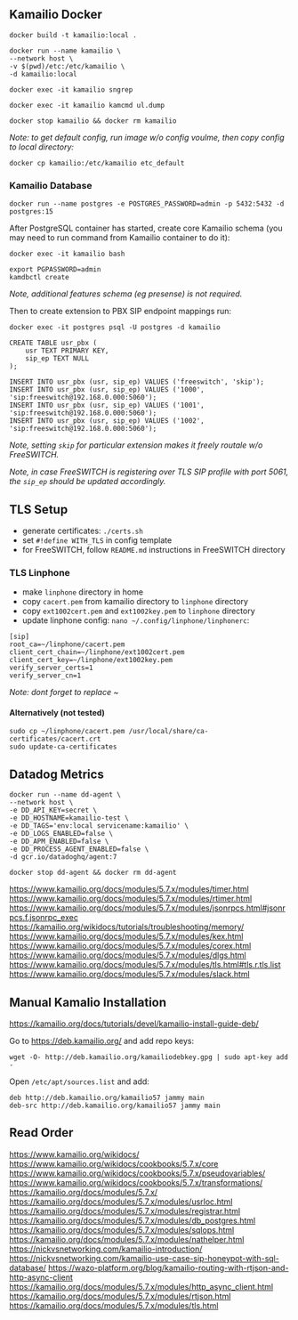 ## Kamailio Docker

```
docker build -t kamailio:local .

docker run --name kamailio \
--network host \
-v $(pwd)/etc:/etc/kamailio \
-d kamailio:local

docker exec -it kamailio sngrep

docker exec -it kamailio kamcmd ul.dump

docker stop kamailio && docker rm kamailio
```

_Note: to get default config, run image w/o config voulme, then copy config to local directory:_

```
docker cp kamailio:/etc/kamailio etc_default
```

### Kamailio Database

```
docker run --name postgres -e POSTGRES_PASSWORD=admin -p 5432:5432 -d postgres:15
```

After PostgreSQL container has started, create core Kamailio schema (you may need to run command from Kamailio container to do it):

```
docker exec -it kamailio bash

export PGPASSWORD=admin
kamdbctl create
```

_Note, additional features schema (eg presense) is not required._

Then to create extension to PBX SIP endpoint mappings run:

```
docker exec -it postgres psql -U postgres -d kamailio

CREATE TABLE usr_pbx (
    usr TEXT PRIMARY KEY,
    sip_ep TEXT NULL
);

INSERT INTO usr_pbx (usr, sip_ep) VALUES ('freeswitch', 'skip');
INSERT INTO usr_pbx (usr, sip_ep) VALUES ('1000', 'sip:freeswitch@192.168.0.000:5060');
INSERT INTO usr_pbx (usr, sip_ep) VALUES ('1001', 'sip:freeswitch@192.168.0.000:5060');
INSERT INTO usr_pbx (usr, sip_ep) VALUES ('1002', 'sip:freeswitch@192.168.0.000:5060');
```

_Note, setting `skip` for particular extension makes it freely routale w/o FreeSWITCH._

_Note, in case FreeSWITCH is registering over TLS SIP profile with port 5061, the `sip_ep` should be updated accordingly._

## TLS Setup

-   generate certificates: `./certs.sh`
-   set `#!define WITH_TLS` in config template
-   for FreeSWITCH, follow `README.md` instructions in FreeSWITCH directory

### TLS Linphone

-   make `linphone` directory in home
-   copy `cacert.pem` from kamailio directory to `linphone` directory
-   copy `ext1002cert.pem` and `ext1002key.pem` to `linphone` directory
-   update linphone config: `nano ~/.config/linphone/linphonerc`:

```
[sip]
root_ca=~/linphone/cacert.pem
client_cert_chain=~/linphone/ext1002cert.pem
client_cert_key=~/linphone/ext1002key.pem
verify_server_certs=1
verify_server_cn=1
```

_Note: dont forget to replace ~_

#### Alternatively (not tested)

```
sudo cp ~/linphone/cacert.pem /usr/local/share/ca-certificates/cacert.crt
sudo update-ca-certificates
```

## Datadog Metrics

```
docker run --name dd-agent \
--network host \
-e DD_API_KEY=secret \
-e DD_HOSTNAME=kamailio-test \
-e DD_TAGS='env:local servicename:kamailio' \
-e DD_LOGS_ENABLED=false \
-e DD_APM_ENABLED=false \
-e DD_PROCESS_AGENT_ENABLED=false \
-d gcr.io/datadoghq/agent:7

docker stop dd-agent && docker rm dd-agent
```

https://www.kamailio.org/docs/modules/5.7.x/modules/timer.html
https://www.kamailio.org/docs/modules/5.7.x/modules/rtimer.html
https://www.kamailio.org/docs/modules/5.7.x/modules/jsonrpcs.html#jsonrpcs.f.jsonrpc_exec
https://kamailio.org/wikidocs/tutorials/troubleshooting/memory/
https://www.kamailio.org/docs/modules/5.7.x/modules/kex.html
https://www.kamailio.org/docs/modules/5.7.x/modules/corex.html
https://www.kamailio.org/docs/modules/5.7.x/modules/dlgs.html
https://www.kamailio.org/docs/modules/5.7.x/modules/tls.html#tls.r.tls.list
https://www.kamailio.org/docs/modules/5.7.x/modules/slack.html

## Manual Kamalio Installation

https://kamailio.org/docs/tutorials/devel/kamailio-install-guide-deb/

Go to https://deb.kamailio.org/ and add repo keys:

```
wget -O- http://deb.kamailio.org/kamailiodebkey.gpg | sudo apt-key add -
```

Open `/etc/apt/sources.list` and add:

```
deb http://deb.kamailio.org/kamailio57 jammy main
deb-src http://deb.kamailio.org/kamailio57 jammy main
```

## Read Order

https://www.kamailio.org/wikidocs/
https://www.kamailio.org/wikidocs/cookbooks/5.7.x/core
https://www.kamailio.org/wikidocs/cookbooks/5.7.x/pseudovariables/
https://www.kamailio.org/wikidocs/cookbooks/5.7.x/transformations/
https://kamailio.org/docs/modules/5.7.x/
https://kamailio.org/docs/modules/5.7.x/modules/usrloc.html
https://kamailio.org/docs/modules/5.7.x/modules/registrar.html
https://kamailio.org/docs/modules/5.7.x/modules/db_postgres.html
https://kamailio.org/docs/modules/5.7.x/modules/sqlops.html
https://kamailio.org/docs/modules/5.7.x/modules/nathelper.html
https://nickvsnetworking.com/kamailio-introduction/
https://nickvsnetworking.com/kamailio-use-case-sip-honeypot-with-sql-database/
https://wazo-platform.org/blog/kamailio-routing-with-rtjson-and-http-async-client
https://kamailio.org/docs/modules/5.7.x/modules/http_async_client.html
https://kamailio.org/docs/modules/5.7.x/modules/rtjson.html
https://kamailio.org/docs/modules/5.7.x/modules/tls.html

